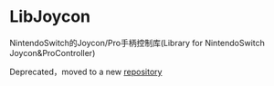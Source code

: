 # LibJoycon
NintendoSwitch的Joycon/Pro手柄控制库(Library for NintendoSwitch Joycon&amp;ProController)

Deprecated，moved to a new [repository](https://github.com/mumumusuc/libjoycon)

